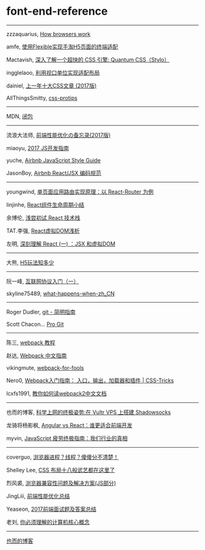 # font-end-reference

---

zzzaquarius, [How browsers work](http://blog.csdn.net/zzzaquarius/article/details/6532299)

amfe, [使用Flexible实现手淘H5页面的终端适配](https://github.com/amfe/article/issues/17)

Mactavish, [深入了解一个超快的 CSS 引擎: Quantum CSS（Stylo）](http://www.zcfy.cc/article/inside-a-super-fast-css-engine-quantum-css-aka-stylo-x2605-mozilla-hacks-8211-the-web-developer-blog-4041.html?t=new)

ingglelaoo, [利用视口单位实现适配布局](https://aotu.io/notes/2017/04/28/2017-4-28-CSS-viewport-units/)

dainiel, [上一年十大CSS文章 (2017版)](http://www.zcfy.cc/article/css-top-10-articles-for-the-past-year-v-2017-mybridge-for-professionals-2391.html)

AllThingsSmitty, [css-protips](https://github.com/AllThingsSmitty/css-protips/blob/master/translations/zh-CN/README.md)

---

MDN, [闭包](https://developer.mozilla.org/zh-CN/docs/Web/JavaScript/Closures)

---

流浪大法师, [前端性能优化の备忘录(2017版)](https://www.w3ctech.com/topic/1945)

miaoyu, [2017 JS开发指南](http://www.zcfy.cc/article/a-map-to-modern-javascript-development-2017-hacker-noon-3696.html)

yuche, [Airbnb JavaScript Style Guide](https://github.com/yuche/javascript/blob/master/README.md)

JasonBoy, [Airbnb React/JSX 编码规范](https://github.com/JasonBoy/javascript/blob/master/react/README.md)

---

youngwind, [单页面应用路由实现原理：以 React-Router 为例](https://github.com/youngwind/blog/issues/109)

linjinhe, [React组件生命周期小结](http://www.jianshu.com/p/4784216b8194)

余博伦, [浅尝初试 React 技术栈](https://zhuanlan.zhihu.com/p/28241673)

TAT.李强, [React虚拟DOM浅析](http://www.alloyteam.com/2015/10/react-virtual-analysis-of-the-dom/)

左明, [深刻理解 React (一) ：JSX 和虚拟DOM](https://www.qcloud.com/community/article/164816001481011867)

---

大熊, [H5玩法知多少](https://isux.tencent.com/h5-play-ways.html)

---

阮一峰, [互联网协议入门（一）](http://www.ruanyifeng.com/blog/2012/05/internet_protocol_suite_part_i.html)

skyline75489, [what-happens-when-zh_CN](https://github.com/skyline75489/what-happens-when-zh_CN/blob/master/README.rst)

---

Roger Dudler, [git - 简明指南](https://rogerdudler.github.io/git-guide/index.zh.html)

Scott Chacon... [Pro Git](https://git-scm.com/book/zh/v2)

---

陈三, [webpack 教程](https://blog.zfanw.com/webpack-tutorial/)

赵达, [Webpack 中文指南](http://zhaoda.net/webpack-handbook/index.html)

vikingmute, [webpack-for-fools](https://github.com/vikingmute/webpack-for-fools/blob/master/README.md)

Nero0, [Webpack入门指南： 入口，输出，加载器和插件 | CSS-Tricks](http://www.zcfy.cc/article/introduction-to-webpack-entry-output-loaders-and-plugins-css-tricks-3347.html)

lcxfs1991, [教你如何读webpack2中文文档](https://github.com/lcxfs1991/blog/issues/17)

---

也而的博客, [科学上网的终极姿势:在 Vultr VPS 上搭建 Shadowsocks](https://zoomyale.com/2016/vultr_and_ss)

龙骑将杨影枫, [Angular vs React：谁更适合前端开发](https://github.com/xitu/gold-miner/blob/master/TODO/angular-vs-react-which-is-better-for-web-development.md)

myvin, [JavaScript 疲劳终极指南：我们行业的真相](http://zcfy.cc/article/3914)

---

coverguo, [浏览器进程？线程？傻傻分不清楚！](http://imweb.io/topic/58e3bfa845e5c13468f567d5)

Shelley Lee, [CSS 布局十八般武艺都在这里了](https://zhuanlan.zhihu.com/p/25565751)

烈风裘, [浏览器兼容性问题及解决方案(JS部分)](http://www.jianshu.com/p/8cd605d14e19)

JingLiii, [前端性能优化总结](http://www.cnblogs.com/zhangrunhao/p/7682557.html)

Yeaseon, [2017前端面试题及答案总结](https://yeaseonzhang.github.io/2017/09/17/2017前端面试题及答案总结/#more)

老刘, [你必须理解的计算机核心概念](https://mp.weixin.qq.com/s/XmHhlZzpYbJWW_m5NMPqEw)

---

[也而的博客](https://zoomyale.com/archive)
